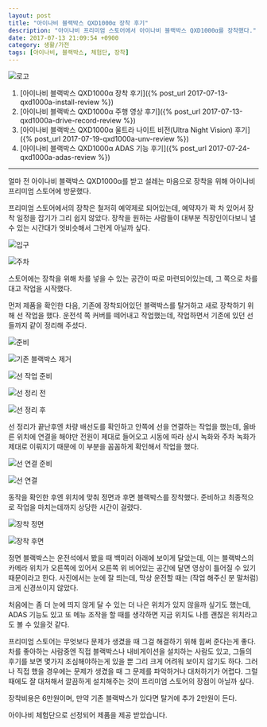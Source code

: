```yaml
---
layout: post
title: "아이나비 블랙박스 QXD1000α 장착 후기"
description: "아이나비 프리미엄 스토어에서 아이나비 블랙박스 QXD1000α를 장착했다."
date: 2017-07-13 21:09:54 +0900
category: 생활/가전
tags: [아이나비, 블랙박스, 체험단, 장착]
---
```


![로고](https://lh3.googleusercontent.com/-ZOHfv5nwg-M/WWdZVUbc4QI/AAAAAAAAVTY/zn8ULiJl2KETvSp09ow3hvLqfIaWtzhWQCE0YBhgL/s640/QXD1000%25CE%25B1+LOGO.png)

1. [아이나비 블랙박스 QXD1000α 장착 후기]({% post_url 2017-07-13-qxd1000a-install-review %})
2. [아이나비 블랙박스 QXD1000α 주행 영상 후기]({% post_url 2017-07-13-qxd1000a-drive-record-review %})
3. [아이나비 블랙박스 QXD1000α 울트라 나이트 비전(Ultra Night Vision) 후기]({% post_url 2017-07-19-qxd1000a-unv-review %})
4. [아이나비 블랙박스 QXD1000α ADAS 기능 후기]({% post_url 2017-07-24-qxd1000a-adas-review %})

- - - - -

얼마 전 아이나비 블랙박스 QXD1000α를 받고
설레는 마음으로 장착을 위해 아이나비 프리미엄 스토어에 방문했다.

프리미엄 스토어에서의 장착은 철저히 예약제로 되어있는데,
예약자가 꽉 차 있어서 장착 일정을 잡기가 그리 쉽지 않았다.
장착을 원하는 사람들이 대부분 직장인이다보니
낼 수 있는 시간대가 엇비슷해서 그런게 아닐까 싶다.

![입구](https://lh3.googleusercontent.com/6UOHoYnRu8qrilc2BzUdifDk8R2srXtZYJZOxV-0k-0gcDwULOC6aRuSi6cZLp-nlQo_QVvDpfJrSg=s640)

![주차](https://lh3.googleusercontent.com/Fx-fFn9RsX23x29342VfISGjj0b2QAurJPlnE9HkXHUfaEg9wB2a3BTR5F4rn9TcyMBvCf3eEUVktA=s640)

스토어에는 장착을 위해 차를 넣을 수 있는 공간이 따로 마련되어있는데,
그 쪽으로 차를 대고 작업을 시작했다.

먼저 제품을 확인한 다음,
기존에 장착되어있던 블랙박스를 탈거하고
새로 장착하기 위해 선 작업을 했다.
운전석 쪽 커버를 떼어내고 작업했는데,
작업하면서 기존에 있던 선들까지 같이 정리해 주셨다.

![준비](https://lh3.googleusercontent.com/999KVK9R4k1gKJa3flM86ak1jb1Ee2wi6tRNRf4oM9tncskI0P3C4iJd_N4kCTBeJB7Qz_csDX06WQ=s640)

![기존 블랙박스 제거](https://lh3.googleusercontent.com/tJQV-PALCdj-Cxzb60eSLLBjOsVdZNspBavWNeIcnrbAJwhpnZTctM017zXvjpy7AQZlyWq2pcr6Qg=s640)

![선 작업 준비](https://lh3.googleusercontent.com/VE5zxLsFarAsACVyvM4mZkGMkH4_YWx2BxcGAOh1GvOT47hfME53aEK2uis2jtAXsM0B9zDlwj0upA=s640)

![선 정리 전](https://lh3.googleusercontent.com/lsXjtiT6ycZvwwEk0JtGwSttPWguciuklXwg-kijhGMgxTdKrsVnLYWWJc8Imbxu3ZJCeEq9bkJdPQ=s640)

![선 정리 후](https://lh3.googleusercontent.com/ds63yT1j-oJXcmJudaiyw8wvnQX960ABRrKSFTMGktHaTsZ358u3nrCXO80PzQPv5vr-mC0B-cGdLA=s640)

선 정리가 끝난후엔 차량 배선도를 확인하고
안쪽에 선을 연결하는 작업을 했는데,
올바른 위치에 연결을 해야만 전원이 제대로 들어오고
시동에 따라 상시 녹화와 주차 녹화가 제대로 이뤄지기 때문에
이 부분을 꼼꼼하게 확인해서 작업을 했다.

![선 연결 준비](https://lh3.googleusercontent.com/Hevn6DYmd2mR876HlFGNTzpz_ZGofNIrVpLIGqGQ_Gi7y4dKar2dFshV5YRkB3zsAXIeq83rM5ij0g=s640)

![선 연결](https://lh3.googleusercontent.com/6l-iaMsh7YVxL_tqMLEGK6e3kjDdk0BkxWrCevL_8GwbBHNPzo1ZqGVT1EE1xcwvtbhpd6yNYRNs6w=s640)

동작을 확인한 후엔 위치에 맞춰 정면과 후면 블랙박스를 장착했다.
준비하고 최종적으로 작업을 마치는데까지 상당한 시간이 걸렸다.

![장착 정면](https://lh3.googleusercontent.com/l737QgcsUPEo2XTuM4NCgAUPdmldGDLgDy0KqwSzafM5gcW4MpGRdI-8NftcUn8Uglc9HYVJOLorAA=s640)

![장착 후면](https://lh3.googleusercontent.com/-F9WeZY-_C1oWuX1bBVnPpQT_4tMW60-Id0RlXgtmuGNGKl0Ja08PLiE-M7m7V9rsQLlz_ieW0VQeQ=s640)

정면 블랙박스는 운전석에서 봤을 때 백미러 아래에 보이게 달았는데,
이는 블랙박스의 카메라 위치가 오른쪽에 있어서
오른쪽 위 비어있는 공간에 달면 영상이 틀어질 수 있기 때문이라고 한다.
사진에서는 눈에 잘 띄는데, 막상 운전할 때는 (작업 해주신 분 말처럼) 크게 신경쓰이지 않았다.

처음에는 좀 더 눈에 띄지 않게 달 수 있는 더 나은 위치가 있지 않을까 싶기도 했는데,
ADAS 기능도 있고 또 메뉴 조작을 할 때를 생각하면 지금 위치도 나름 괜찮은 위치라고도 볼 수 있을것 같다.

프리미엄 스토어는 무엇보다 문제가 생겼을 때 그걸 해결하기 위해 힘써 준다는게 좋다.
차를 좋아하는 사람중엔 직접 블랙박스나 내비게이션을 설치하는 사람도 있고,
그들의 후기를 보면 몇가지 조심해야하는게 있을 뿐 그리 크게 어려워 보이지 않기도 하다.
그러나 직접 했을 경우에는 문제가 생겼을 때 그 문제를 파악하거나 대처하기가 어렵다.
그럴 때에도 잘 대처해서 깔끔하게 설치해주는 것이 프리미엄 스토어의 장점이 아닐까 싶다.

장착비용은 6만원이며, 만약 기존 블랙박스가 있다면 탈거에 추가 2만원이 든다.

<div class="im im-info">
아이나비 체험단으로 선정되어 제품을 제공 받았습니다.
</div>
